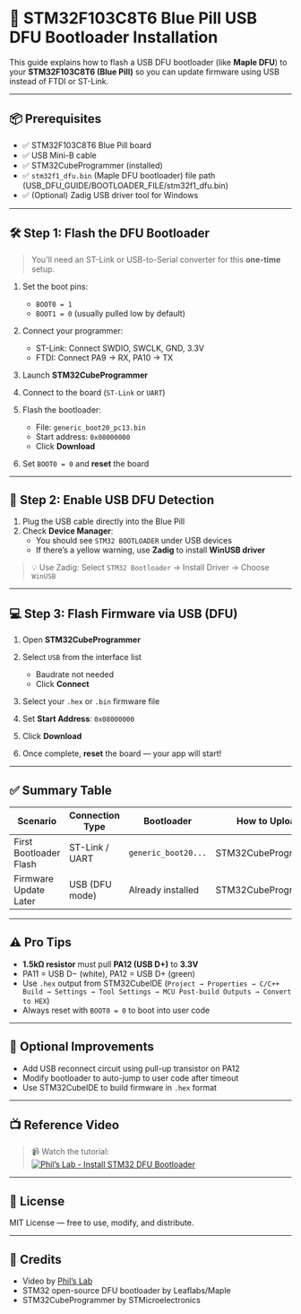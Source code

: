 # 🔌 STM32F103C8T6 Blue Pill USB DFU Bootloader Installation

This guide explains how to flash a USB DFU bootloader (like **Maple DFU**) to your **STM32F103C8T6 (Blue Pill)** so you can update firmware using USB instead of FTDI or ST-Link.

---

## 📦 Prerequisites

- ✅ STM32F103C8T6 Blue Pill board  
- ✅ USB Mini-B cable  
- ✅ STM32CubeProgrammer (installed)  
- ✅ `stm32f1_dfu.bin` (Maple DFU bootloader) file path (USB_DFU_GUIDE/BOOTLOADER_FILE/stm32f1_dfu.bin)
- ✅ (Optional) Zadig USB driver tool for Windows  

---

## 🛠️ Step 1: Flash the DFU Bootloader

> You'll need an ST-Link or USB-to-Serial converter for this **one-time** setup.

1. Set the boot pins:
   - `BOOT0 = 1`
   - `BOOT1 = 0` (usually pulled low by default)

2. Connect your programmer:
   - ST-Link: Connect SWDIO, SWCLK, GND, 3.3V
   - FTDI: Connect PA9 → RX, PA10 → TX

3. Launch **STM32CubeProgrammer**

4. Connect to the board (`ST-Link` or `UART`)

5. Flash the bootloader:
   - File: `generic_boot20_pc13.bin`
   - Start address: `0x08000000`
   - Click **Download**

6. Set `BOOT0 = 0` and **reset** the board

---

## 🔌 Step 2: Enable USB DFU Detection

1. Plug the USB cable directly into the Blue Pill  
2. Check **Device Manager**:
   - You should see `STM32 BOOTLOADER` under USB devices
   - If there’s a yellow warning, use **Zadig** to install **WinUSB driver**

> 💡 Use Zadig: Select `STM32 Bootloader` → Install Driver → Choose `WinUSB`

---

## 💻 Step 3: Flash Firmware via USB (DFU)

1. Open **STM32CubeProgrammer**

2. Select `USB` from the interface list  
   - Baudrate not needed  
   - Click **Connect**

3. Select your `.hex` or `.bin` firmware file

4. Set **Start Address**: `0x08000000`

5. Click **Download**

6. Once complete, **reset** the board — your app will start!

---

## ✅ Summary Table

| Scenario                  | Connection Type | Bootloader        | How to Upload        |
|---------------------------|------------------|--------------------|-----------------------|
| First Bootloader Flash    | ST-Link / UART   | `generic_boot20...`| STM32CubeProgrammer   |
| Firmware Update Later     | USB (DFU mode)   | Already installed  | STM32CubeProgrammer   |

---

## ⚠️ Pro Tips

- **1.5kΩ resistor** must pull **PA12 (USB D+)** to **3.3V**
- PA11 = USB D− (white), PA12 = USB D+ (green)
- Use `.hex` output from STM32CubeIDE (`Project → Properties → C/C++ Build → Settings → Tool Settings → MCU Post-build Outputs → Convert to HEX`)
- Always reset with `BOOT0 = 0` to boot into user code

---

## 🧠 Optional Improvements

- Add USB reconnect circuit using pull-up transistor on PA12
- Modify bootloader to auto-jump to user code after timeout
- Use STM32CubeIDE to build firmware in `.hex` format

---

## 📺 Reference Video

> 📹 Watch the tutorial:  
[![Phil’s Lab - Install STM32 DFU Bootloader](https://img.youtube.com/vi/ReSaV4y2XSA/0.jpg)](https://www.youtube.com/watch?v=ReSaV4y2XSA)

---

## 🧾 License

MIT License — free to use, modify, and distribute.

---

## 🙌 Credits

- Video by [Phil’s Lab](https://www.youtube.com/@PhilsLab)
- STM32 open-source DFU bootloader by Leaflabs/Maple
- STM32CubeProgrammer by STMicroelectronics

